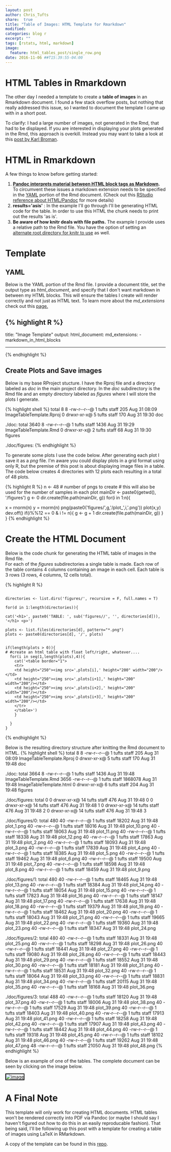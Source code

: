 ```yaml
---
layout: post
author: Chris_Tufts
share:  true
title: "Table of Images: HTML Template for Rmarkdown"
modified:
categories: blog r
excerpt: ""
tags: [rstats, html, markdown]
image:
  feature: html_tables_post/single_row.png
date: 2016-11-06 ##T15:39:55-04:00
---
```


# HTML Tables in Rmarkdown
The other day I needed a template to create a <b>table of images</b> in an Rmarkdown document.
I found a few stack overflow posts, but nothing that really addressed this issue, so I wanted to document the template I came up with in a short post.  

 To clarify: I had a large number of images, not generated in the Rmd, that had to be displayed. If you are interested in displaying your plots generated in the Rmd, this approach is overkill.  Instead you may want to take a look at this [post by Karl Broman](http://kbroman.org/knitr_knutshell/pages/figs_tables.html).

# HTML in Rmarkdown

A few things to know before getting started:

1. <b>[Pandoc interprets material between HTML block tags as Markdown](http://rmarkdown.rstudio.com/html_document_format.html).</b> To circumvent these issues a markdown extension needs to be specified in the [YAML](https://github.com/rstudio/rmarkdown/issues/326) portion of the Rmd document. (Check out this [RStudio reference about HTML/Pandoc](http://rmarkdown.rstudio.com/authoring_pandoc_markdown.html#raw-html) for more details)
2. <b>results='asis'</b> : In the example I'll go through I'll be generating HTML code for the table.  In order to use this HTML the chunk needs to print out the results 'as is'.
3. <b>Be aware of how knitr deals with file paths.</b> The example I provide uses a relative path to the Rmd file.  You have the option of setting an [alternate root directory for knitr to use](https://github.com/yihui/knitr/issues/277) as well.

# Template

## YAML
Below is the YAML portion of the Rmd file. I provide a document title, set the output type as <i>html_document</i>, and specify that I don't want markdown in between my HTML blocks. This will ensure the tables I create will render correctly and not just as HTML text.  To learn more about the <i>md_extensions</i> check out this [page.](http://rmarkdown.rstudio.com/authoring_pandoc_markdown.html#raw-html)

{% highlight R %}
---
title: "Image Template"
output:
  html_document:
    md_extensions: -markdown_in_html_blocks

---
{% endhighlight %}

## Create Plots and Save images
Below is my base RProject stucture. I have the Rproj file and a directory labeled as <i>doc</i> in the main project directory.  In the <i>doc</i> subdirectory is the Rmd file and an empty directory labeled as <i>figures</i> where I will store the plots I generate.

{% highlight shell %}
total 8
8 -rw-r--r--@ 1 tufts  staff  205 Aug 31 08:09 ImageTableTemplate.Rproj
0 drwxr-xr-x@ 5 tufts  staff  170 Aug 31 19:30 doc

./doc:
total 3640
   8 -rw-r--r--@ 1 tufts  staff     1436 Aug 31 19:29 ImageTableTemplate.Rmd
   0 drwxr-xr-x@ 2 tufts  staff       68 Aug 31 19:30 figures

./doc/figures:
{% endhighlight %}

To generate some plots I use the code below. After generating each plot I save it as a <i>png</i> file. I'm aware you could display plots in a grid format using only R, but the premise of this post is about displaying image files in a table. The code below creates 4 directories with 12 plots each resulting in a total of 48 plots.

{% highlight R %}
n <- 48 # number of pngs to create
       # this will also be used for the number of samples in each plot
mainDir <- paste0(getwd(), '/figures')
g <- 0
dir.create(file.path(mainDir, g))
for(i in 1:n){

  x = rnorm(n)
  y = rnorm(n)
  png(paste0('figures/',g,'/plot_',i,'.png'))
  plot(x,y)
  dev.off()
  if(i%%12 == 0 & i != n){
    g <- g + 1
    dir.create(file.path(mainDir, g))
  }
}
{% endhighlight %}

# Create the HTML Document

Below is the code chunk for generating the HTML table of images in the Rmd file.  
For each of the <i>figures</i> subdirectories a single table is made. Each row
of the table contains 4 columns containing an image in each cell. Each table is
3 rows (3 rows, 4 columns, 12 cells total).

{% highlight R %}
```{r  echo=F ,results='asis' }

directories <- list.dirs('figures/', recursive = F, full.names = T)

for(d in 1:length(directories)){

cat('<h1>', paste0('TABLE: ', sub('figures//', '', directories[d])), '</h1> <p>')

plots <- list.files(directories[d], pattern="*.png")
plots <- paste0(directories[d], '/', plots)


if(length(plots > 0)){
# #create an html table with float left/right, whatever....
  for(i in seq(1,length(plots),4)){
    cat('<table border="1">
    <tr>
    <td height="250"><img src=',plots[i],' height="200" width="200"/></td>
    <td height="250"><img src=',plots[i+1],' height="200" width="200"/></td>
    <td height="250"><img src=',plots[i+2],' height="200" width="200"/></td>
    <td height="250"><img src=',plots[i+3],' height="200" width="200"/></td>
    </tr>
    </table>')
    }

  }
}

```
{% endhighlight %}


Below is the resulting directory structure after knitting the Rmd document to HTML.
{% highlight shell %}
total 8
8 -rw-r--r--@ 1 tufts  staff  205 Aug 31 08:09 ImageTableTemplate.Rproj
0 drwxr-xr-x@ 5 tufts  staff  170 Aug 31 19:48 doc

./doc:
total 3664
   8 -rw-r--r--@ 1 tufts  staff     1436 Aug 31 19:48 ImageTableTemplate.Rmd
3656 -rw-r--r--@ 1 tufts  staff  1868078 Aug 31 19:48 ImageTableTemplate.html
   0 drwxr-xr-x@ 6 tufts  staff      204 Aug 31 19:48 figures

./doc/figures:
total 0
0 drwxr-xr-x@ 14 tufts  staff  476 Aug 31 19:48 0
0 drwxr-xr-x@ 14 tufts  staff  476 Aug 31 19:48 1
0 drwxr-xr-x@ 14 tufts  staff  476 Aug 31 19:48 2
0 drwxr-xr-x@ 14 tufts  staff  476 Aug 31 19:48 3

./doc/figures/0:
total 480
40 -rw-r--r--@ 1 tufts  staff  18202 Aug 31 19:48 plot_1.png
40 -rw-r--r--@ 1 tufts  staff  18016 Aug 31 19:48 plot_10.png
40 -rw-r--r--@ 1 tufts  staff  18063 Aug 31 19:48 plot_11.png
40 -rw-r--r--@ 1 tufts  staff  18338 Aug 31 19:48 plot_12.png
40 -rw-r--r--@ 1 tufts  staff  17863 Aug 31 19:48 plot_2.png
40 -rw-r--r--@ 1 tufts  staff  18093 Aug 31 19:48 plot_3.png
40 -rw-r--r--@ 1 tufts  staff  17839 Aug 31 19:48 plot_4.png
40 -rw-r--r--@ 1 tufts  staff  18385 Aug 31 19:48 plot_5.png
40 -rw-r--r--@ 1 tufts  staff  19462 Aug 31 19:48 plot_6.png
40 -rw-r--r--@ 1 tufts  staff  19500 Aug 31 19:48 plot_7.png
40 -rw-r--r--@ 1 tufts  staff  18598 Aug 31 19:48 plot_8.png
40 -rw-r--r--@ 1 tufts  staff  18459 Aug 31 19:48 plot_9.png

./doc/figures/1:
total 480
40 -rw-r--r--@ 1 tufts  staff  18465 Aug 31 19:48 plot_13.png
40 -rw-r--r--@ 1 tufts  staff  18384 Aug 31 19:48 plot_14.png
40 -rw-r--r--@ 1 tufts  staff  18054 Aug 31 19:48 plot_15.png
40 -rw-r--r--@ 1 tufts  staff  17823 Aug 31 19:48 plot_16.png
40 -rw-r--r--@ 1 tufts  staff  18147 Aug 31 19:48 plot_17.png
40 -rw-r--r--@ 1 tufts  staff  17638 Aug 31 19:48 plot_18.png
40 -rw-r--r--@ 1 tufts  staff  19379 Aug 31 19:48 plot_19.png
40 -rw-r--r--@ 1 tufts  staff  18462 Aug 31 19:48 plot_20.png
40 -rw-r--r--@ 1 tufts  staff  18043 Aug 31 19:48 plot_21.png
40 -rw-r--r--@ 1 tufts  staff  19665 Aug 31 19:48 plot_22.png
40 -rw-r--r--@ 1 tufts  staff  19360 Aug 31 19:48 plot_23.png
40 -rw-r--r--@ 1 tufts  staff  18347 Aug 31 19:48 plot_24.png

./doc/figures/2:
total 480
40 -rw-r--r--@ 1 tufts  staff  18331 Aug 31 19:48 plot_25.png
40 -rw-r--r--@ 1 tufts  staff  18298 Aug 31 19:48 plot_26.png
40 -rw-r--r--@ 1 tufts  staff  18441 Aug 31 19:48 plot_27.png
40 -rw-r--r--@ 1 tufts  staff  19080 Aug 31 19:48 plot_28.png
40 -rw-r--r--@ 1 tufts  staff  18443 Aug 31 19:48 plot_29.png
40 -rw-r--r--@ 1 tufts  staff  18552 Aug 31 19:48 plot_30.png
40 -rw-r--r--@ 1 tufts  staff  18181 Aug 31 19:48 plot_31.png
40 -rw-r--r--@ 1 tufts  staff  18531 Aug 31 19:48 plot_32.png
40 -rw-r--r--@ 1 tufts  staff  18064 Aug 31 19:48 plot_33.png
40 -rw-r--r--@ 1 tufts  staff  18831 Aug 31 19:48 plot_34.png
40 -rw-r--r--@ 1 tufts  staff  20115 Aug 31 19:48 plot_35.png
40 -rw-r--r--@ 1 tufts  staff  18168 Aug 31 19:48 plot_36.png

./doc/figures/3:
total 488
40 -rw-r--r--@ 1 tufts  staff  18120 Aug 31 19:48 plot_37.png
40 -rw-r--r--@ 1 tufts  staff  18006 Aug 31 19:48 plot_38.png
40 -rw-r--r--@ 1 tufts  staff  17529 Aug 31 19:48 plot_39.png
40 -rw-r--r--@ 1 tufts  staff  18403 Aug 31 19:48 plot_40.png
40 -rw-r--r--@ 1 tufts  staff  17913 Aug 31 19:48 plot_41.png
40 -rw-r--r--@ 1 tufts  staff  18258 Aug 31 19:48 plot_42.png
40 -rw-r--r--@ 1 tufts  staff  17907 Aug 31 19:48 plot_43.png
40 -rw-r--r--@ 1 tufts  staff  18442 Aug 31 19:48 plot_44.png
40 -rw-r--r--@ 1 tufts  staff  19318 Aug 31 19:48 plot_45.png
40 -rw-r--r--@ 1 tufts  staff  18102 Aug 31 19:48 plot_46.png
40 -rw-r--r--@ 1 tufts  staff  19262 Aug 31 19:48 plot_47.png
48 -rw-r--r--@ 1 tufts  staff  21050 Aug 31 19:48 plot_48.png
{% endhighlight %}

Below is an example of one of the tables. The complete document can be seen
by clicking on the image below.

<a href="{{ site.url}}/images/html_tables_post/ImageTableTemplate.html" > <img src="/images/html_tables_post/html_table_example.png" alt="image"
 style="border:2px solid black" > </a>

# A Final Note
This template will only work for creating HTML documents.  HTML tables won't be
rendered correctly into PDF via Pandoc (or maybe I should say I haven't figured
out how to do this in an easily reproducable fashion).  That being said, I'll be following
up this post with a template for creating a table of images using LaTeX in RMarkdown.

A copy of the template can be found in this [repo](https://github.com/ctufts/HTML-Image-Tables-RMarkdown).

[jekyll-gh]: https://github.com/jekyll/jekyll
[jekyll]:    http://jekyllrb.com

